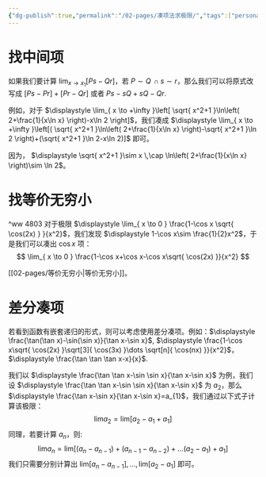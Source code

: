 ```yaml
---
{"dg-publish":true,"permalink":"/02-pages/凑项法求极限/","tags":["personal/blog","math/高等数学/极限"]}
---
```


# 找中间项
如果我们要计算 $\displaystyle \lim_{ x \to x_{1} }[Ps-Qr]$，若 $\displaystyle P \sim Q \,\cap s \sim r$，那么我们可以将原式改写成 $\displaystyle [Ps-Pr]+[Pr-Qr]$ 或者 $\displaystyle Ps-sQ+sQ-Qr$.

例如，对于 $\displaystyle \lim_{ x \to +\infty }\left[ \sqrt{ x^2+1 }\ln\left( 2+\frac{1}{x\ln x} \right)-x\ln 2 \right]$，我们凑成 $\displaystyle \lim_{ x \to +\infty }\left[( \sqrt{ x^2+1 }\ln\left( 2+\frac{1}{x\ln x} \right)-\sqrt{ x^2+1 }\ln 2 \right)+(\sqrt{ x^2+1 }\ln 2-x\ln 2)]$ 即可。

因为， $\displaystyle \sqrt{ x^2+1 }\sim x \,\cap \ln\left( 2+\frac{1}{x\ln x} \right)\sim \ln 2$。

# 找等价无穷小

^ww 4803
对于极限 $\displaystyle \lim_{ x \to 0 } \frac{1-\cos x \sqrt{ \cos(2x) } }{x^2}$，我们发现 $\displaystyle 1-\cos x\sim \frac{1}{2}x^2$，于是我们可以凑出 $\displaystyle \cos x$ 项：
$$
\lim_{ x \to 0 } \frac{1-\cos x+\cos x-\cos x\sqrt{ \cos(2x) }}{x^2}
$$

[[02-pages/等价无穷小\|等价无穷小]]。
# 差分凑项
若看到函数有嵌套递归的形式，则可以考虑使用差分凑项。例如：$\displaystyle \frac{\tan(\tan x)-\sin(\sin x)}{\tan x-\sin x}$, $\displaystyle \frac{1-\cos x\sqrt{ \cos(2x) }\sqrt[3]{ \cos(3x) }\dots \sqrt[n]{ \cos(nx) }}{x^2}$，$\displaystyle \frac{\tan \tan \tan x-x}{x}$.

我们以 $\displaystyle \frac{\tan \tan x-\sin \sin x}{\tan x-\sin x}$ 为例，我们设 $\displaystyle \frac{\tan \tan x-\sin \sin x}{\tan x-\sin x}$ 为 $\displaystyle a_{2}$，那么 $\displaystyle \frac{\tan x-\sin x}{\tan x-\sin x}=a_{1}$，我们通过以下式子计算该极限：
$$
\lim_{} a_{2}=\lim_{} [a_{2}-a_{1}+a_{1}]
$$
同理，若要计算 $\displaystyle a_{n}$，则:
$$
\lim_{  } a_{n}=\lim_{ } [(a_{n}-a_{n-1})+(a_{n-1}-a_{n-2})+\dots(a_{2}-a_{1})+a_{1}] 
$$
我们只需要分别计算出 $\displaystyle \lim_{ } [a_{n}-a_{n-1}],\dots,\lim_{ } [a_{2}-a_{1}]$ 即可。

